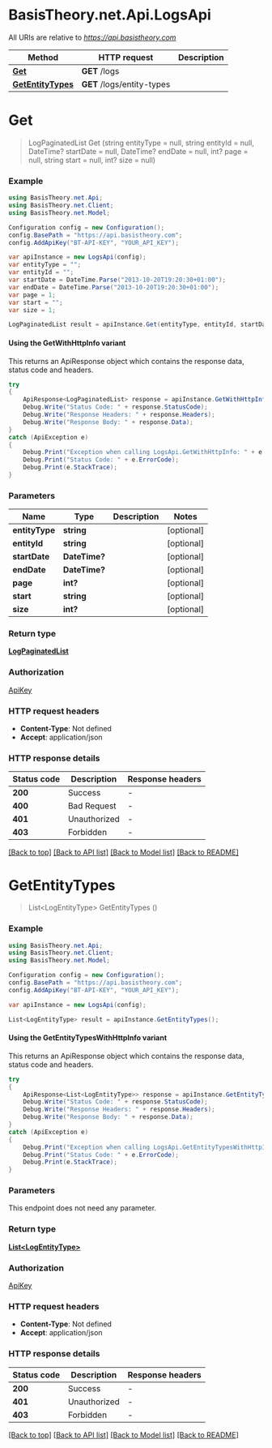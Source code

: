 # BasisTheory.net.Api.LogsApi

All URIs are relative to *https://api.basistheory.com*

| Method | HTTP request | Description |
|--------|--------------|-------------|
| [**Get**](LogsApi.md#get) | **GET** /logs |  |
| [**GetEntityTypes**](LogsApi.md#getentitytypes) | **GET** /logs/entity-types |  |

<a name="get"></a>
# **Get**
> LogPaginatedList Get (string entityType = null, string entityId = null, DateTime? startDate = null, DateTime? endDate = null, int? page = null, string start = null, int? size = null)



### Example
```csharp
using BasisTheory.net.Api;
using BasisTheory.net.Client;
using BasisTheory.net.Model;

Configuration config = new Configuration();
config.BasePath = "https://api.basistheory.com";
config.AddApiKey("BT-API-KEY", "YOUR_API_KEY");

var apiInstance = new LogsApi(config);
var entityType = "";
var entityId = "";
var startDate = DateTime.Parse("2013-10-20T19:20:30+01:00");
var endDate = DateTime.Parse("2013-10-20T19:20:30+01:00");
var page = 1;
var start = "";
var size = 1;

LogPaginatedList result = apiInstance.Get(entityType, entityId, startDate, endDate, page, start, size);
```

#### Using the GetWithHttpInfo variant
This returns an ApiResponse object which contains the response data, status code and headers.

```csharp
try
{
    ApiResponse<LogPaginatedList> response = apiInstance.GetWithHttpInfo(entityType, entityId, startDate, endDate, page, start, size);
    Debug.Write("Status Code: " + response.StatusCode);
    Debug.Write("Response Headers: " + response.Headers);
    Debug.Write("Response Body: " + response.Data);
}
catch (ApiException e)
{
    Debug.Print("Exception when calling LogsApi.GetWithHttpInfo: " + e.Message);
    Debug.Print("Status Code: " + e.ErrorCode);
    Debug.Print(e.StackTrace);
}
```

### Parameters

| Name | Type | Description | Notes |
|------|------|-------------|-------|
| **entityType** | **string** |  | [optional]  |
| **entityId** | **string** |  | [optional]  |
| **startDate** | **DateTime?** |  | [optional]  |
| **endDate** | **DateTime?** |  | [optional]  |
| **page** | **int?** |  | [optional]  |
| **start** | **string** |  | [optional]  |
| **size** | **int?** |  | [optional]  |

### Return type

[**LogPaginatedList**](LogPaginatedList.md)

### Authorization

[ApiKey](../README.md#ApiKey)

### HTTP request headers

 - **Content-Type**: Not defined
 - **Accept**: application/json


### HTTP response details
| Status code | Description | Response headers |
|-------------|-------------|------------------|
| **200** | Success |  -  |
| **400** | Bad Request |  -  |
| **401** | Unauthorized |  -  |
| **403** | Forbidden |  -  |

[[Back to top]](#) [[Back to API list]](../README.md#documentation-for-api-endpoints) [[Back to Model list]](../README.md#documentation-for-models) [[Back to README]](../README.md)

<a name="getentitytypes"></a>
# **GetEntityTypes**
> List&lt;LogEntityType&gt; GetEntityTypes ()



### Example
```csharp
using BasisTheory.net.Api;
using BasisTheory.net.Client;
using BasisTheory.net.Model;

Configuration config = new Configuration();
config.BasePath = "https://api.basistheory.com";
config.AddApiKey("BT-API-KEY", "YOUR_API_KEY");

var apiInstance = new LogsApi(config);

List<LogEntityType> result = apiInstance.GetEntityTypes();
```

#### Using the GetEntityTypesWithHttpInfo variant
This returns an ApiResponse object which contains the response data, status code and headers.

```csharp
try
{
    ApiResponse<List<LogEntityType>> response = apiInstance.GetEntityTypesWithHttpInfo();
    Debug.Write("Status Code: " + response.StatusCode);
    Debug.Write("Response Headers: " + response.Headers);
    Debug.Write("Response Body: " + response.Data);
}
catch (ApiException e)
{
    Debug.Print("Exception when calling LogsApi.GetEntityTypesWithHttpInfo: " + e.Message);
    Debug.Print("Status Code: " + e.ErrorCode);
    Debug.Print(e.StackTrace);
}
```

### Parameters
This endpoint does not need any parameter.
### Return type

[**List&lt;LogEntityType&gt;**](LogEntityType.md)

### Authorization

[ApiKey](../README.md#ApiKey)

### HTTP request headers

 - **Content-Type**: Not defined
 - **Accept**: application/json


### HTTP response details
| Status code | Description | Response headers |
|-------------|-------------|------------------|
| **200** | Success |  -  |
| **401** | Unauthorized |  -  |
| **403** | Forbidden |  -  |

[[Back to top]](#) [[Back to API list]](../README.md#documentation-for-api-endpoints) [[Back to Model list]](../README.md#documentation-for-models) [[Back to README]](../README.md)


